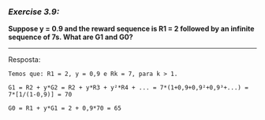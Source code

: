 ### *Exercise 3.9:*

**Suppose y = 0.9 and the reward sequence is R1 = 2 followed by an infinite sequence of 7s. What are G1 and G0?**

---
Resposta:

```
Temos que: R1 = 2, y = 0,9 e Rk = 7, para k > 1.

G1 = R2 + y*G2 = R2 + y*R3 + y²*R4 + ... = 7*(1+0,9+0,9²+0,9³+...) = 7*[1/(1-0,9)] = 70

G0 = R1 + y*G1 = 2 + 0,9*70 = 65

```
